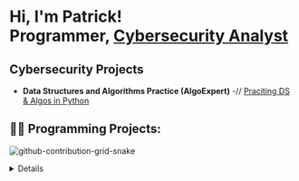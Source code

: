 <h1>Hi, I'm Patrick! <br/>Programmer, <a href="https://www.linkedin.com/in/joshmadakor/">Cybersecurity Analyst</a>

<h2>Cybersecurity Projects</h2>

- <b>Data Structures and Algorithms Practice (AlgoExpert)</b>
  -// [Praciting DS & Algos in Python](https://github.com/joshmadakor1/Algorithms-Practice)



<h2>👨‍💻 Programming Projects:</h2>





![github-contribution-grid-snake](https://user-images.githubusercontent.com/109401839/212478926-900d4c1f-7cc6-4334-a601-523e4f7c5a62.svg)

<details close>

<div>


<!--
**Ngenzipack/Ngenzipack** is a ✨ _special_ ✨ repository because its `README.md` (this file) appears on your GitHub profile.

Here are some ideas to get you started:

- 🔭 I’m currently working on ...
- 🌱 I’m currently learning ...
- 👯 I’m looking to collaborate on ...
- 🤔 I’m looking for help with ...
- 💬 Ask me about ...
- 📫 How to reach me: ...
- 😄 Pronouns: ...
- ⚡ Fun fact: ...
-->
